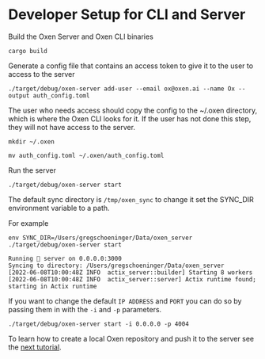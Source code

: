 # Developer Setup for CLI and Server

Build the Oxen Server and Oxen CLI binaries

`cargo build`

Generate a config file that contains an access token to give it to the user to access to the server

`./target/debug/oxen-server add-user --email ox@oxen.ai --name Ox --output auth_config.toml`

The user who needs access should copy the config to the ~/.oxen directory, which is where the Oxen CLI looks for it. If the user has not done this step, they will not have access to the server.

`mkdir ~/.oxen`

`mv auth_config.toml ~/.oxen/auth_config.toml`

Run the server

`./target/debug/oxen-server start`

The default sync directory is `/tmp/oxen_sync` to change it set the SYNC_DIR environment variable to a path.

For example

`env SYNC_DIR=/Users/gregschoeninger/Data/oxen_server ./target/debug/oxen-server start`

```
Running 🐂 server on 0.0.0.0:3000
Syncing to directory: /Users/gregschoeninger/Data/oxen_server
[2022-06-08T10:00:48Z INFO  actix_server::builder] Starting 8 workers
[2022-06-08T10:00:48Z INFO  actix_server::server] Actix runtime found; starting in Actix runtime
```

If you want to change the default `IP ADDRESS` and `PORT` you can do so by passing them in with the `-i` and `-p` parameters.

`./target/debug/oxen-server start -i 0.0.0.0 -p 4004`

To learn how to create a local Oxen repository and push it to the server see the [next tutorial](1_InitAndCommit.md).
